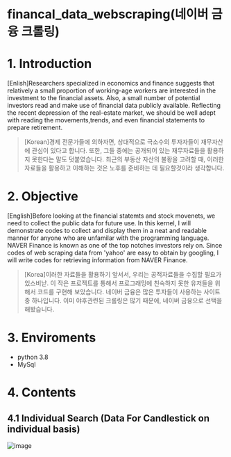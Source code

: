 # financal_data_webscraping(네이버 금융 크롤링)

# 1. Introduction 


[Enlish]Researchers specialized in economics and finance suggests that relatively a small proportion of working-age workers are interested in the investment to the financial assets. Also, a small number of potential investors read and make use of financial data publicly available.
Reflecting the recent depression of the real-estate market,  we should be well adept with reading the movements,trends, and even financial statements to  prepare  retirement.


>[Korean]경제 전문가들에 의하자면, 상대적으로 극소수의 투자자들이 재무자산에 관심이 있다고 합니다. 또한, 그들 중에는 공개되어 있는 재무자료들을 
>활용하지 못한다는 말도 덧붙였습니다. 최근의 부동산 자산의 불황을 고려할 때, 이러한 자료들을 활용하고 이해하는 것은 노후를 준비하는 데
>필요할것이라 생각합니다. 

# 2. Objective

[English]Before looking at the financial statemts and stock movenets, we need to collect the public data for future use. In this kernel, I will demonstrate codes to collect and display them in a neat and readable manner for anyone who are unfamilar with the programming language. NAVER Finance is known as  one of the top notches investors rely on. Since codes of web scraping data from 'yahoo'  are easy to obtain by googling, I will write codes for retrieving information from NAVER Finance.

>[Korea]이러한 자료들을 활용하기 앞서서, 우리는 공적자료들을 수집할 필요가 있스비낟. 이 작은 프로젝트를 통해서 프로그래밍에 친숙하지 
>못한 유저들을 위해서 코드를 구현해 보았습니다. 네이버 금융은 많은 투자들이 사용하는 사이트중 하나입니다. 이미 야후관련된 크롤링은 
>많기 때문에, 네이버 금융으로 선택을 해봤습니다.

# 3. Enviroments 
- python 3.8
- MySql 

# 4. Contents

## 4.1 Individual Search (Data For Candlestick on individual basis)

![image](https://user-images.githubusercontent.com/53164959/84439737-c1270d80-ac73-11ea-9bd4-fdb6282aabb8.png)




